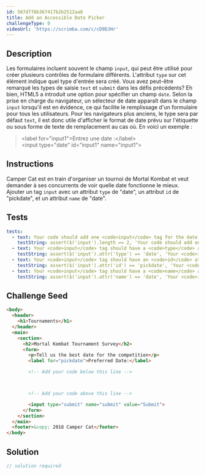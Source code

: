 ```yaml
---
id: 587d778b367417b2b2512aa8
title: Add an Accessible Date Picker
challengeType: 0
videoUrl: 'https://scrimba.com/c/cD9DJHr'
---
```


## Description
<section id='description'>
Les formulaires incluent souvent le champ <code>input</code>, qui peut être utilisé pour créer plusieurs contrôles de formulaire différents. L'attribut <code>type</code> sur cet élément indique quel type d'entrée sera créé.
Vous avez peut-être remarqué les types de saisie <code>text</code> et <code>submit</code> dans les défis précédents? Eh bien, HTML5 a introduit une option pour spécifier un champ <code>date</code>. Selon la prise en charge du navigateur, un sélecteur de date apparaît dans le champ <code>input</code> lorsqu'il est en évidence, ce qui facilite le remplissage d'un formulaire pour tous les utilisateurs.
Pour les navigateurs plus anciens, le type sera par défaut <code>text</code>, il est donc utile d'afficher le format de date prévu sur l'étiquette ou sous forme de texte de remplacement au cas où.
En voici un exemple :
<blockquote>&lt;label for=&quot;input1&quot;&gt;Entrez une date :&lt;/label&gt;<br>&lt;input type=&quot;date&quot; id=&quot;input1&quot; name=&quot;input1&quot;&gt;<br></blockquote>
</section>

## Instructions
<section id='instructions'>
Camper Cat est en train d'organiser un tournoi de Mortal Kombat et veut demander à ses concurrents de voir quelle date fonctionne le mieux. Ajouter un tag <code>input</code> avec un attribut <code>type</code> de "date", un attribut <code>id</code> de "pickdate", et un attribut <code>name</code> de "date".
</section>

## Tests
<section id='tests'>

```yml
tests:
  - text: Your code should add one <code>input</code> tag for the date selector field.
    testString: assert($('input').length == 2, 'Your code should add one <code>input</code> tag for the date selector field.');
  - text: Your <code>input</code> tag should have a <code>type</code> attribute with a value of date.
    testString: assert($('input').attr('type') == 'date', 'Your <code>input</code> tag should have a <code>type</code> attribute with a value of date.');
  - text: Your <code>input</code> tag should have an <code>id</code> attribute with a value of pickdate.
    testString: assert($('input').attr('id') == 'pickdate', 'Your <code>input</code> tag should have an <code>id</code> attribute with a value of pickdate.');
  - text: Your <code>input</code> tag should have a <code>name</code> attribute with a value of date.
    testString: assert($('input').attr('name') == 'date', 'Your <code>input</code> tag should have a <code>name</code> attribute with a value of date.');

```

</section>

## Challenge Seed
<section id='challengeSeed'>

<div id='html-seed'>

```html
<body>
  <header>
    <h1>Tournaments</h1>
  </header>
  <main>
    <section>
      <h2>Mortal Kombat Tournament Survey</h2>
      <form>
        <p>Tell us the best date for the competition</p>
        <label for="pickdate">Preferred Date:</label>

        <!-- Add your code below this line -->



        <!-- Add your code above this line -->

        <input type="submit" name="submit" value="Submit">
      </form>
    </section>
  </main>
  <footer>&copy; 2018 Camper Cat</footer>
</body>
```

</div>



</section>

## Solution
<section id='solution'>

```js
// solution required
```
</section>
